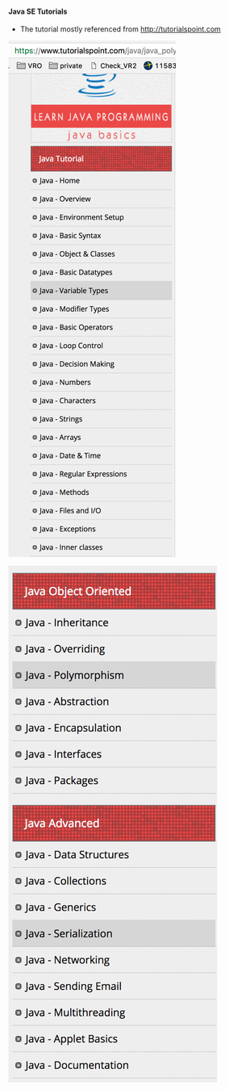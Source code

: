 #### Java SE Tutorials

- The tutorial mostly referenced from <http://tutorialspoint.com>

![images/01.png](images/01.png)

![images/02.png](images/02.png)